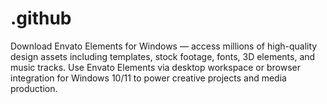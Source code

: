 # .github
Download Envato Elements for Windows — access millions of high-quality design assets including templates, stock footage, fonts, 3D elements, and music tracks. Use Envato Elements via desktop workspace or browser integration for Windows 10/11 to power creative projects and media production.
